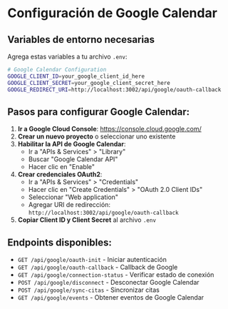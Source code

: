 # Configuración de Google Calendar

## Variables de entorno necesarias

Agrega estas variables a tu archivo `.env`:

```bash
# Google Calendar Configuration
GOOGLE_CLIENT_ID=your_google_client_id_here
GOOGLE_CLIENT_SECRET=your_google_client_secret_here
GOOGLE_REDIRECT_URI=http://localhost:3002/api/google/oauth-callback
```

## Pasos para configurar Google Calendar:

1. **Ir a Google Cloud Console**: https://console.cloud.google.com/
2. **Crear un nuevo proyecto** o seleccionar uno existente
3. **Habilitar la API de Google Calendar**:
   - Ir a "APIs & Services" > "Library"
   - Buscar "Google Calendar API"
   - Hacer clic en "Enable"
4. **Crear credenciales OAuth2**:
   - Ir a "APIs & Services" > "Credentials"
   - Hacer clic en "Create Credentials" > "OAuth 2.0 Client IDs"
   - Seleccionar "Web application"
   - Agregar URI de redirección: `http://localhost:3002/api/google/oauth-callback`
5. **Copiar Client ID y Client Secret** al archivo `.env`

## Endpoints disponibles:

- `GET /api/google/oauth-init` - Iniciar autenticación
- `GET /api/google/oauth-callback` - Callback de Google
- `GET /api/google/connection-status` - Verificar estado de conexión
- `POST /api/google/disconnect` - Desconectar Google Calendar
- `POST /api/google/sync-citas` - Sincronizar citas
- `GET /api/google/events` - Obtener eventos de Google Calendar
















